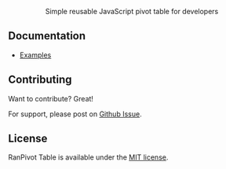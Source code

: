 <p align="center">
    Simple reusable JavaScript pivot table for developers
</p>

## Documentation

* [Examples](https://github.com/FRanggaY/ranpivot-table/tree/master/examples/)

## Contributing

Want to contribute? Great!

For support, please post on [Github Issue](https://github.com/FRanggaY/ranpivot-table/issues).

## License

RanPivot Table is available under the [MIT license](LICENSE.md).